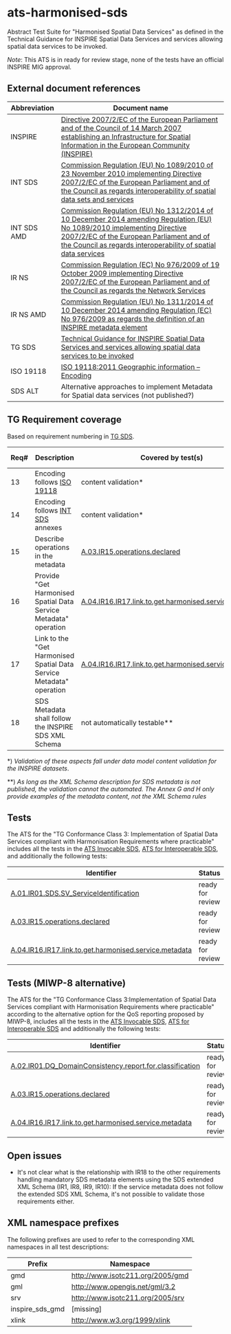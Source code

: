 ats-harmonised-sds
===========================

Abstract Test Suite for "Harmonised Spatial Data Services"
as defined in the Technical Guidance for INSPIRE Spatial Data Services and services allowing spatial data services to be invoked.

*Note*: This ATS is in ready for review stage, none of the tests have an official INSPIRE MIG approval.

## External document references

| Abbreviation | Document name                       |
| ------------ | ----------------------------------- |
| INSPIRE <a name="ref_INSPIRE"></a> | [Directive 2007/2/EC of the European Parliament and of the Council of 14 March 2007 establishing an Infrastructure for Spatial Information in the European Community (INSPIRE)](http://eur-lex.europa.eu/legal-content/EN/TXT/PDF/?uri=CELEX:32007L0002&from=EN)
| INT SDS <a name="ref_INT_SDS"></a> | [Commission Regulation (EU) No 1089/2010 of 23 November 2010 implementing Directive 2007/2/EC of the European Parliament and of the Council as regards interoperability of spatial data sets and services](http://eur-lex.europa.eu/legal-content/EN/TXT/PDF/?uri=OJ:L:2010:323:FULL&from=EN)
| INT SDS AMD <a name="ref_INT_SDS_AMD"></a> | [Commission Regulation (EU) No 1312/2014 of 10 December 2014 amending Regulation (EU) No 1089/2010 implementing Directive 2007/2/EC of the European Parliament and of the Council as regards interoperability of spatial data services](http://eur-lex.europa.eu/legal-content/EN/TXT/PDF/?uri=CELEX:32014R1312&from=EN)
| IR NS <a name="ref_IR_NS"></a>   | [Commission Regulation (EC) No 976/2009 of 19 October 2009 implementing Directive 2007/2/EC of the European Parliament and of the Council as regards the Network Services](http://eur-lex.europa.eu/legal-content/EN/TXT/PDF/?uri=CELEX:32009R0976&from=EN)
| IR NS AMD <a name="ref_IR_NS_AMD"></a> | [Commission Regulation (EU) No 1311/2014 of 10 December 2014 amending Regulation (EC) No 976/2009 as regards the definition of an INSPIRE metadata element](http://eur-lex.europa.eu/legal-content/EN/TXT/PDF/?uri=CELEX:32014R1311&from=EN)
| TG SDS <a name="ref_TG_SDS"></a> | [Technical Guidance for INSPIRE Spatial Data Services and services allowing spatial data services to be invoked](http://inspire.jrc.ec.europa.eu/documents/Spatial_Data_Services/TG_for_INSPIRE_SDS_3_1.pdf)
| ISO 19118 <a name="ref_ISO_19118"></a> | [ISO 19118:2011 Geographic information – Encoding](http://www.iso.org/iso/iso_catalogue/catalogue_tc/catalogue_detail.htm?csnumber=44212)
| SDS ALT <a name="ref_SDS_alt"></a> | Alternative approaches to implement Metadata for Spatial data services (not published?)

## TG Requirement coverage

Based on requirement numbering in [TG SDS](#ref_TG_SDS).

| Req#   | Description                          | Covered by test(s)                 | IR reference(s)                  |
| ------ | ------------------------------------ | ---------------------------------- | -------------------------------- |
| 13     | Encoding follows [ISO 19118](#ref_ISO_19118) | content validation* | |
| 14     | Encoding follows [INT SDS](#ref_INT_SDS) annexes | content validation* | |
| 15     | Describe operations in the metadata | [A.03.IR15.operations.declared](A.03.IR.operations.declared.md) | |
| 16     | Provide "Get Harmonised Spatial Data Service Metadata" operation |[A.04.IR16.IR17.link.to.get.harmonised.service.metadata]([A.04.IR16.IR17.link.to.get.harmonised.service.metadata.md) | |
| 17     | Link to the "Get Harmonised Spatial Data Service Metadata" operation |[A.04.IR16.IR17.link.to.get.harmonised.service.metadata]([A.04.IR16.IR17.link.to.get.harmonised.service.metadata.md) | |
| 18     | SDS Metadata shall follow the INSPIRE SDS XML Schema | not automatically testable** | |

\*) *Validation of these aspects fall under data model content validation for the INSPIRE datasets*.

\*\*) *As long as the XML Schema description for SDS metadata is not published, the validation cannot the automated. The Annex G and H only provide examples of the metadata content, not the XML Schema rules*

## Tests

The ATS for the "TG Conformance Class 3: Implementation of Spatial Data Services compliant with Harmonisation Requirements where practicable" includes all the tests in the [ATS Invocable SDS](https://github.com/inspire-eu-validation/ats-invocable-sds),
[ATS for Interoperable SDS](https://github.com/inspire-eu-validation/ats-interoperable-sds), and additionally the following tests:

| Identifier                                                        | Status   |
| ----------------------------------------------------------------- | -------- |
| [A.01.IR01.SDS.SV_ServiceIdentification](A.01.IR01.SDS.SV_ServiceIdentification.md) | ready for review |
| [A.03.IR15.operations.declared](A.03.IR.operations.declared.md) | ready for review |
| [A.04.IR16.IR17.link.to.get.harmonised.service.metadata]([A.04.IR16.IR17.link.to.get.harmonised.service.metadata.md) | ready for review |

## Tests (MIWP-8 alternative)

The ATS for the "TG Conformance Class 3:Implementation of Spatial Data Services compliant with Harmonisation Requirements where practicable" according to the alternative option for the QoS reporting proposed by MIWP-8, includes all the tests
in the [ATS Invocable SDS](https://github.com/inspire-eu-validation/ats-invocable-sds),
[ATS for Interoperable SDS](https://github.com/inspire-eu-validation/ats-interoperable-sds) and additionally the following tests:

| Identifier                                                        | Status   |
| ----------------------------------------------------------------- | -------- |
| [A.02.IR01.DQ_DomainConsistency.report.for.classification](A.02.IR01.DQ_DomainConsistency.report.for.classification.md) | ready for review |
| [A.03.IR15.operations.declared](A.03.IR.operations.declared.md) | ready for review |
| [A.04.IR16.IR17.link.to.get.harmonised.service.metadata]([A.04.IR16.IR17.link.to.get.harmonised.service.metadata.md) | ready for review |

## Open issues
* It's not clear what is the relationship with IR18 to the other requirements handling mandatory SDS metadata elements using the SDS extended XML Schema (IR1, IR8, IR9, IR10): If the service metadata does not follow the extended SDS XML Schema, it's not possible to validate those requirements either.

## XML namespace prefixes <a name="namespaces"></a>

The following prefixes are used to refer to the corresponding XML namespaces in all test descriptions:

Prefix         | Namespace
-------------- | -------------------------------------------------
gmd | http://www.isotc211.org/2005/gmd
gml | http://www.opengis.net/gml/3.2
srv | http://www.isotc211.org/2005/srv
inspire\_sds\_gmd | [missing]
xlink          | http://www.w3.org/1999/xlink
